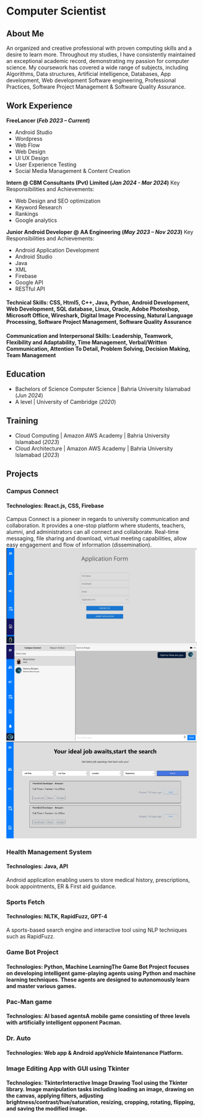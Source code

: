 # Computer Scientist

## About Me
An organized and creative professional with proven computing skills and a desire to learn more. Throughout my studies, I have consistently maintained an exceptional academic record, demonstrating my passion for computer science. My coursework has covered a wide range of subjects, including Algorithms, Data structures, Artificial intelligence, Databases, App development, Web development Software engineering, Professional Practices, Software Project Management & Software Quality Assurance.

## Work Experience
**FreeLancer (_Feb 2023 – Current_)**
- Android Studio
- Wordpress
- Web Flow
- Web Design
- UI UX Design
- User Experience Testing
- Social Media Management & Content Creation

**Intern @ CBM Consultants (Pvt) Limited (_Jan 2024 - Mar 2024_)**
Key Responsibilities and Achievements: 
- Web Design and SEO optimization
- Keyword Research
- Rankings
- Google analytics

**Junior Android Developer @ AA Engineering (_May 2023 – Nov 2023_)**
Key Responsibilities and Achievements:
- Android Application Development
- Android Studio
- Java
- XML
- Firebase
- Google API
- RESTful API

#### Technical Skills: CSS, Html5, C++, Java, Python, Android Development, Web Development, SQL database, Linux, Oracle, Adobe Photoshop, Microsoft Office, Wireshark, Digital Image Processing, Natural Language Processing, Software Project Management, Software Quality Assurance

#### Communication and Interpersonal Skills: Leadership, Teamwork, Flexibility and Adaptability, Time Management, Verbal/Written Communication, Attention To Detail, Problem Solving, Decision Making, Team Management

## Education							       		
- Bachelors of Science Computer Science | Bahria University Islamabad (_Jun 2024_)
- A level | University of Cambridge (_2020_)

## Training							       		
- Cloud Computing | Amazon AWS Academy | Bahria University Islamabad (_2023_)
- Cloud Architecture | Amazon AWS Academy | Bahria University Islamabad (_2023_)

## Projects
### Campus Connect
#### Technologies: React.js, CSS, Firebase
Campus Connect is a pioneer in regards to university communication and collaboration. It provides a one-stop platform where students, teachers, alumni, and administrators can all connect and collaborate. Real-time messaging, file sharing and download, virtual meeting capabilities, allow easy engagement and flow of information (dissemination).
![CC1](/assets/applicationform.jpeg)
![CC1](/assets/chat4.png)
![CC1](/assets/job.jpeg)

### Health Management System
#### Technologies: Java, API
Android application enabling users to store medical history, prescriptions, book appointments, ER & First aid guidance.

### Sports Fetch
#### Technologies: NLTK, RapidFuzz, GPT-4
A sports-based search engine and interactive tool using NLP techniques such as RapidFuzz.

### Game Bot Project
#### Technologies: Python, Machine LearningThe Game Bot Project focuses on developing intelligent game-playing agents using Python and machine learning techniques. These agents are designed to autonomously learn and master various games.

### Pac-Man game
#### Technologies: AI based agentsA mobile game consisting of three levels with artificially intelligent opponent Pacman.

### Dr. Auto
#### Technologies: Web app & Android appVehicle Maintenance Platform.

### Image Editing App with GUI using Tkinter
#### Technologies: TkinterInteractive Image Drawing Tool using the Tkinter library. Image manipulation tasks including loading an image, drawing on the canvas, applying filters, adjusting brightness/contrast/hue/saturation, resizing, cropping, rotating, flipping, and saving the modified image.

